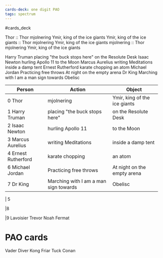 ```yaml
---
cards-deck: one digit PAO
tags: spectrum
---
```


#cards_deck


Thor :: Thor mjolnering Ymir, king of the ice giants
Ymir, king of the ice giants :: Thor mjolnering Ymir, king of the ice giants
mjolnering :: Thor mjolnering Ymir, king of the ice giants



Harry Truman placing "the buck stops here"  on the Resolute Desk
Isaac Newton hurling Apollo 11 to the Moon
Marcus Aurelius writing Meditations inside a damp tent 
Ernest Rutherford karate chopping an atom 
Michael Jordan Practicing free throws At night on the empty arena
Dr King Marching with I am a man sign towards Obelisc


| Person  | Action | Object |
|---------|--------------------------|------------|
|0 Thor |mjolnering| Ymir, king of the ice giants|
|1 Harry Truman | placing "the buck stops here" | on the Resolute Desk|
|2 Isaac Newton| hurling Apollo 11 | to the Moon|
|3 Marcus Aurelius| writing Meditations | inside a damp tent |
|4 Ernest Rutherford| karate chopping | an atom |
|6 Michael Jordan | Practicing free throws| At night on the empty arena|
|7 Dr King|  Marching with I am a man sign towards| Obelisc|



| 5 


|8


|9
Lavoisier
Trevor Noah
Fermat


# PAO cards

Vader
Diver
Kong
Friar Tuck
Conan


